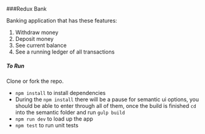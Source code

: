 ###Redux Bank

Banking application that has these features:

1. Withdraw money
2. Deposit money
3. See current balance
4. See a running ledger of all transactions

##### To Run  
Clone or fork the repo.

* `npm install` to install dependencies
* During the `npm install` there will be a pause for semantic ui options, you should be able to enter through all of them, once the build is finished `cd` into the semantic folder and run `gulp build`
* `npm run dev` to load up the app
* `npm test` to run unit tests
